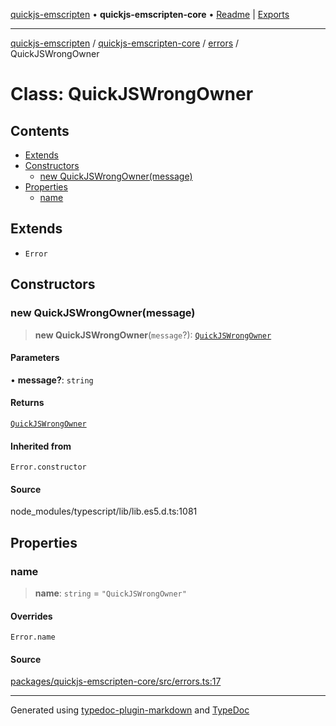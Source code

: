 [quickjs-emscripten](../../../../packages.md) • **quickjs-emscripten-core** • [Readme](../../../README.md) \| [Exports](../../../exports.md)

***

[quickjs-emscripten](../../../../packages.md) / [quickjs-emscripten-core](../../../exports.md) / [errors](../README.md) / QuickJSWrongOwner

# Class: QuickJSWrongOwner

## Contents

- [Extends](QuickJSWrongOwner.md#extends)
- [Constructors](QuickJSWrongOwner.md#constructors)
  - [new QuickJSWrongOwner(message)](QuickJSWrongOwner.md#new-quickjswrongownermessage)
- [Properties](QuickJSWrongOwner.md#properties)
  - [name](QuickJSWrongOwner.md#name)

## Extends

- `Error`

## Constructors

### new QuickJSWrongOwner(message)

> **new QuickJSWrongOwner**(`message`?): [`QuickJSWrongOwner`](QuickJSWrongOwner.md)

#### Parameters

• **message?**: `string`

#### Returns

[`QuickJSWrongOwner`](QuickJSWrongOwner.md)

#### Inherited from

`Error.constructor`

#### Source

node\_modules/typescript/lib/lib.es5.d.ts:1081

## Properties

### name

> **name**: `string` = `"QuickJSWrongOwner"`

#### Overrides

`Error.name`

#### Source

[packages/quickjs-emscripten-core/src/errors.ts:17](https://github.com/justjake/quickjs-emscripten/blob/main/packages/quickjs-emscripten-core/src/errors.ts#L17)

***

Generated using [typedoc-plugin-markdown](https://www.npmjs.com/package/typedoc-plugin-markdown) and [TypeDoc](https://typedoc.org/)
